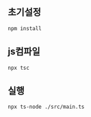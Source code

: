 ## 초기설정
```bash
npm install
```

## js컴파일
```bash
npx tsc
```

## 실행
```bash
npx ts-node ./src/main.ts
```